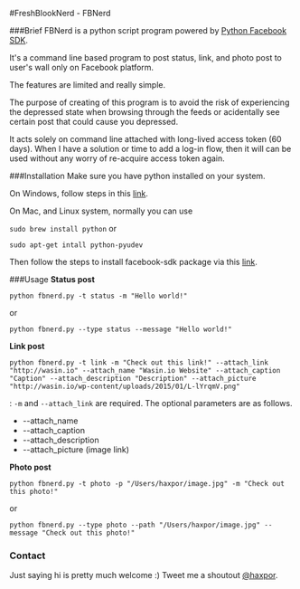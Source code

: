 #FreshBlookNerd - FBNerd

###Brief
FBNerd is a python script program powered by [Python Facebook SDK](https://github.com/pythonforfacebook/facebook-sdk). 

It's a command line based program to post status, link, and photo post to user's wall only on Facebook platform.

The features are limited and really simple.

The purpose of creating of this program is to avoid the risk of experiencing the depressed state when browsing through the feeds or acidentally see certain post that could cause you depressed.

It acts solely on command line attached with long-lived access token (60 days). When I have a solution or time to add a log-in flow, then it will can be used without any worry of re-acquire access token again.

###Installation
Make sure you have python installed on your system.

On Windows, follow steps in this [link](http://www.howtogeek.com/197947/how-to-install-python-on-windows/).

On Mac, and Linux system, normally you can use 

`sudo brew install python` or

`sudo apt-get intall python-pyudev`

Then follow the steps to install facebook-sdk package via this [link](http://facebook-sdk.readthedocs.org/en/latest/install.html).

###Usage
**Status post**

`python fbnerd.py -t status -m "Hello world!"`

or

`python fbnerd.py --type status --message "Hello world!"`

**Link post**

`python fbnerd.py -t link -m "Check out this link!" --attach_link "http://wasin.io" --attach_name "Wasin.io Website" --attach_caption "Caption" --attach_description "Description" --attach_picture "http://wasin.io/wp-content/uploads/2015/01/L-lYrqmV.png"`

: `-m` and `--attach_link` are required. The optional parameters are as follows.

* --attach_name
* --attach_caption
* --attach_description
* --attach_picture (image link)

**Photo post**

`python fbnerd.py -t photo -p "/Users/haxpor/image.jpg" -m "Check out this photo!"` 

or

`python fbnerd.py --type photo --path "/Users/haxpor/image.jpg" --message "Check out this photo!"`

### Contact
Just saying hi is pretty much welcome :)
Tweet me a shoutout [@haxpor](https://twitter.com/haxpor).
